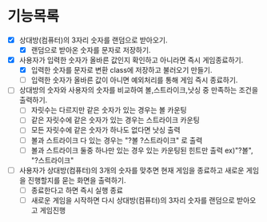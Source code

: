 # 기능목록
- [x] 상대방(컴퓨터)의 3자리 숫자를 랜덤으로 받아오기.
    - [x] 랜덤으로 받아온 숫자를 문자로 저장하기.

- [x] 사용자가 입력한 숫자가 올바른 값인지 확인하고 아니라면 즉시 게임종료하기.
    - [x] 입력한 숫자를 문자로 변환 class에 저장하고 불러오기 만들기.
    - [ ] 입력한 숫자가 올바른 값이 아니면 예외처리를 통해 게임 즉시 종료하기.

- [ ] 상대방의 숫자와 사용자의 숫자를 비교하여 볼,스트라이크,낫싱 중 만족하는 조건을 출력하기.
    - [ ] 자릿수는 다르지만 같은 숫자가 있는 경우는 볼 카운팅
    - [ ] 같은 자릿수에 같은 숫자가 있는 경우는 스트라이크 카운팅
    - [ ] 모든 자릿수에 같은 숫자가 하나도 없다면 낫싱 출력
    - [ ] 볼과 스트라이크 다 있는 경우는 "?볼 ?스트라이크" 로 출력
    - [ ] 볼과 스트라이크 둘중 하나만 있는 경우 있는 카운팅된 힌트만 출력 ex)"?볼", "?스트라이크"
    
- [ ] 사용자가 상대방(컴퓨터)의 3개의 숫자를 맞추면 현재 게임을 종료하고 새로운 게임을 진행할지를 묻는 화면을 출력하기.
    - [ ] 종료한다고 하면 즉시 실행 종료
    - [ ] 새로운 게임을 시작하면 다시 상대방(컴퓨터)의 3자리 숫자를 랜덤으로 받아오고 게임진행 